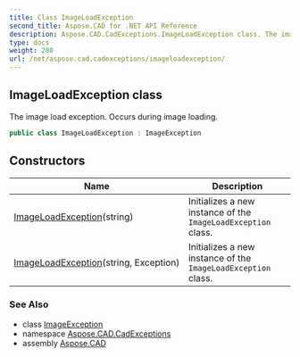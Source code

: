 ```yaml
---
title: Class ImageLoadException
second_title: Aspose.CAD for .NET API Reference
description: Aspose.CAD.CadExceptions.ImageLoadException class. The image load exception. Occurs during image loading
type: docs
weight: 280
url: /net/aspose.cad.cadexceptions/imageloadexception/
---
```

## ImageLoadException class

The image load exception. Occurs during image loading.

```csharp
public class ImageLoadException : ImageException
```

## Constructors

| Name | Description |
| --- | --- |
| [ImageLoadException](imageloadexception/#constructor)(string) | Initializes a new instance of the `ImageLoadException` class. |
| [ImageLoadException](imageloadexception/#constructor_1)(string, Exception) | Initializes a new instance of the `ImageLoadException` class. |

### See Also

* class [ImageException](../imageexception/)
* namespace [Aspose.CAD.CadExceptions](../../aspose.cad.cadexceptions/)
* assembly [Aspose.CAD](../../)


